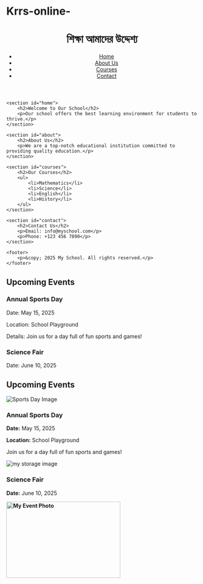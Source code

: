 # Krrs-online-
<!DOCTYPE html>
<html lang="en">
<head>
    <meta charset="UTF-8">
    <meta name="viewport" content="width=device-width, initial-scale=1.0">
    <title>My School</title>
    <link rel="stylesheet" href="style.css">
</head>
<body>
    <header>
        <h1>শিক্ষা আমাদের উদ্দেশ্য</h1>
        <nav>
            <ul>
                <li><a href="#home">Home</a></li>
                <li><a href="#about">About Us</a></li>
                <li><a href="#courses">Courses</a></li>
                <li><a href="#contact">Contact</a></li>
            </ul>
        </nav>
    </header>

    <section id="home">
        <h2>Welcome to Our School</h2>
        <p>Our school offers the best learning environment for students to thrive.</p>
    </section>

    <section id="about">
        <h2>About Us</h2>
        <p>We are a top-notch educational institution committed to providing quality education.</p>
    </section>

    <section id="courses">
        <h2>Our Courses</h2>
        <ul>
            <li>Mathematics</li>
            <li>Science</li>
            <li>English</li>
            <li>History</li>
        </ul>
    </section>

    <section id="contact">
        <h2>Contact Us</h2>
        <p>Email: info@myschool.com</p>
        <p>Phone: +123 456 7890</p>
    </section>

    <footer>
        <p>&copy; 2025 My School. All rights reserved.</p>
    </footer>
</body>
</html>
<section id="events">
  <h2>Upcoming Events</h2>
  <div class="event">
    <h3>Annual Sports Day</h3>
    <p>Date: May 15, 2025</p>
    <p>Location: School Playground</p>
    <p>Details: Join us for a day full of fun sports and games!</p>
  </div>

  <div class="event">
    <h3>Science Fair</h3>
    <p>Date: June 10, 2025
<section id="events">
  <h2>Upcoming Events</h2>

  <div class="event">
    <img src="https://via.placeholder.com/300x200" alt="Sports Day Image">
    <div class="event-details">
      <h3>Annual Sports Day</h3>
      <p><strong>Date:</strong> May 15, 2025</p>
      <p><strong>Location:</strong> School Playground</p>
      <p>Join us for a day full of fun sports and games!</p>
    </div>
  </div>

  <div class="event">
    <img src="https://via.placeholder.com/300x200" alt="my storage image">
    <div class="event-details">
      <h3>Science Fair</h3>
      <p><strong>Date:</strong> June 10, 2025</p>
      <p><strong>
<img src=https://ibb.co.com/fGqPPHbx alt="My Event Photo" width="300" height="200">
